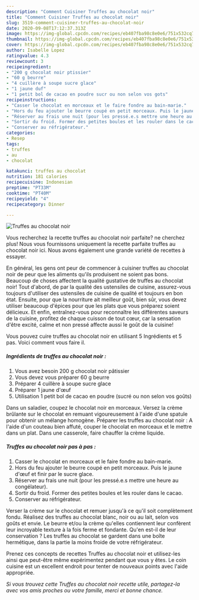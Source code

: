 ```yaml
---
description: "Comment Cuisiner Truffes au chocolat noir"
title: "Comment Cuisiner Truffes au chocolat noir"
slug: 3519-comment-cuisiner-truffes-au-chocolat-noir
date: 2020-09-08T17:12:37.313Z
image: https://img-global.cpcdn.com/recipes/eb407fba98c8e0e6/751x532cq70/truffes-au-chocolat-noir-photo-principale-de-la-recette.jpg
thumbnail: https://img-global.cpcdn.com/recipes/eb407fba98c8e0e6/751x532cq70/truffes-au-chocolat-noir-photo-principale-de-la-recette.jpg
cover: https://img-global.cpcdn.com/recipes/eb407fba98c8e0e6/751x532cq70/truffes-au-chocolat-noir-photo-principale-de-la-recette.jpg
author: Isabelle Lopez
ratingvalue: 4.3
reviewcount: 3
recipeingredient:
- "200 g chocolat noir ptissier"
- "60 g beurre"
- "4 cuillère à soupe sucre glace"
- "1 jaune duf"
- "1 petit bol de cacao en poudre sucr ou non selon vos gots"
recipeinstructions:
- "Casser le chocolat en morceaux et le faire fondre au bain-marie."
- "Hors du feu ajouter le beurre coupé en petit morceaux. Puis le jaune d&#39;œuf et finir par le sucre glace."
- "Réserver au frais une nuit (pour les pressé.e.s mettre une heure au congélateur)."
- "Sortir du froid. Former des petites boules et les rouler dans le cacao."
- "Conserver au réfrigérateur."
categories:
- Resep
tags:
- truffes
- au
- chocolat

katakunci: truffes au chocolat 
nutrition: 181 calories
recipecuisine: Indonesian
preptime: "PT33M"
cooktime: "PT40M"
recipeyield: "4"
recipecategory: Dinner

---
```



![Truffes au chocolat noir](https://img-global.cpcdn.com/recipes/eb407fba98c8e0e6/751x532cq70/truffes-au-chocolat-noir-photo-principale-de-la-recette.jpg)

Vous recherchez la recette truffes au chocolat noir parfaite? ne cherchez plus! Nous vous fournissons uniquement la recette parfaite truffes au chocolat noir ici. Nous avons également une grande variété de recettes à essayer.

En général, les gens ont peur de commencer à cuisiner truffes au chocolat noir de peur que les aliments qu'ils produisent ne soient pas bons. Beaucoup de choses affectent la qualité gustative de truffes au chocolat noir! Tout d'abord, de par la qualité des ustensiles de cuisine, assurez-vous toujours d'utiliser des ustensiles de cuisine de qualité et toujours en bon état. Ensuite, pour que la nourriture ait meilleur goût, bien sûr, vous devez utiliser beaucoup d'épices pour que les plats que vous préparez soient délicieux. Et enfin, entraînez-vous pour reconnaître les différentes saveurs de la cuisine, profitez de chaque cuisson de tout cœur, car la sensation d'être excité, calme et non pressé affecte aussi le goût de la cuisine!

<!--inarticleads1-->

Vous pouvez cuire truffes au chocolat noir en utilisant 5 Ingrédients et 5 pas. Voici comment vous faire il.

##### Ingrédients de truffes au chocolat noir :

1. Vous avez besoin 200 g chocolat noir pâtissier
1. Vous devez vous préparer 60 g beurre
1. Préparer 4 cuillère à soupe sucre glace
1. Préparer 1 jaune d&#39;œuf
1. Utilisation 1 petit bol de cacao en poudre (sucré ou non selon vos goûts)


Dans un saladier, coupez le chocolat noir en morceaux. Versez la crème brûlante sur le chocolat en remuant vigoureusement à l&#39;aide d&#39;une spatule pour obtenir un mélange homogène. Préparer les truffes au chocolat noir : A l&#39;aide d&#39;un couteau bien affuté, couper le chocolat en morceaux et le mettre dans un plat. Dans une casserole, faire chauffer la crème liquide. 

<!--inarticleads2-->

##### Truffes au chocolat noir pas à pas :

1. Casser le chocolat en morceaux et le faire fondre au bain-marie.
1. Hors du feu ajouter le beurre coupé en petit morceaux. Puis le jaune d&#39;œuf et finir par le sucre glace.
1. Réserver au frais une nuit (pour les pressé.e.s mettre une heure au congélateur).
1. Sortir du froid. Former des petites boules et les rouler dans le cacao.
1. Conserver au réfrigérateur.


Verser la crème sur le chocolat et remuer jusqu&#39;à ce qu&#39;il soit complètement fondu. Réalisez des truffes au chocolat blanc, noir ou au lait, selon vos goûts et envie. Le beurre et/ou la crème qu&#39;elles contiennent leur confèrent leur incroyable texture à la fois ferme et fondante. Qu&#39;en est-il de leur conservation ? Les truffes au chocolat se gardent dans une boîte hermétique, dans la partie la moins froide de votre réfrigérateur. 

<!--inarticleads1-->

<p>
Prenez ces concepts de recettes Truffes au chocolat noir et utilisez-les ainsi que peut-être même expérimentez pendant que vous y êtes. Le coin cuisine est un excellent endroit pour tenter de nouveaux points avec l'aide appropriée.
</p>

<p>
<i>Si vous trouvez cette Truffes au chocolat noir recette utile, partagez-la avec vos amis proches ou votre famille, merci et bonne chance.</i>
</p>
